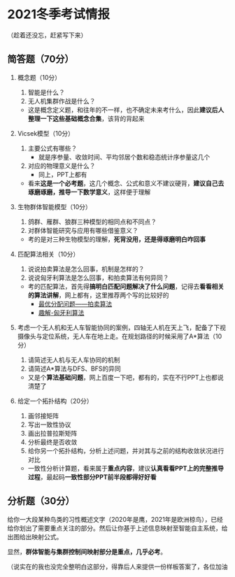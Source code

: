 # 2021冬季考试情报

（趁着还没忘，赶紧写下来）

## 简答题（70分）

1. 概念题（10分）

    1. 智能是什么？
    2. 无人机集群作战是什么？

    * 这是概念定义题，和往年的不一样，也不确定未来考什么，因此**建议后人整理一下这些基础概念合集**，该背的背起来

2. Vicsek模型（10分）

    1. 主要公式有哪些？
        * 就是序参量、收敛时间、平均邻居个数和稳态统计序参量这几个
    2. 对应的物理意义是什么？
        * 同上，PPT上都有

    * 看来**这是一个必考题**，这几个概念、公式和意义不建议硬背，**建议自己去琢磨琢磨，推导一下数学意义**，这样便于理解

3. 生物群体智能模型（10分）

    1. 鸽群、雁群、狼群三种模型的相同点和不同点？
    2. 对群体智能研究与应用有哪些借鉴意义？

    * 考的是对三种生物模型的理解，**死背没用，还是得琢磨明白咋回事**

4. 匹配算法相关（10分）

    1. 说说拍卖算法是怎么回事，机制是怎样的？
    2. 说说匈牙利算法是怎么回事，和拍卖算法有何异同？

    * 考的匹配算法，首先得**搞明白匹配问题解决了什么问题**，记得去**看看相关的算法讲解**，网上都有，这里推荐两个写的比较好的
        * [最优分配问题——拍卖算法](https://blog.csdn.net/Anker_Evans/article/details/106539488)
        * [趣解-匈牙利算法](https://blog.csdn.net/m0_38087936/article/details/85298331)

5. 考虑一个无人机和无人车智能协同的案例，四轴无人机在天上飞，配备了下视摄像头与定位系统，无人车在地上走。在规划路径的时候采用了A*算法（10分）

    1. 请简述无人机与无人车协同的机制
    2. 请简述A*算法与DFS、BFS的异同

    * 又是个**算法基础问题**，网上百度一下吧，都有的，实在不行PPT上也都说清楚了

6. 给定一个拓扑结构（20分）

    1. 画邻接矩阵
    2. 写出一致性协议
    3. 画出拉普拉斯矩阵
    4. 分析最终是否收敛
    5. 给你另一个拓扑结构，分析上述问题，并对其与之前的结构收敛状况进行对比

    * 一致性分析计算题，看来属于**重点内容**，建议**认真看看PPT上的完整推导过程**，最起码**一致性部分PPT前半段都得好好看**



## 分析题（30分）

给你一大段某种鸟类的习性概述文字（2020年是鹰，2021年是欧洲椋鸟），已经给你划出了需要重点关注的部分。然后让你基于上述信息映射至智能自主系统，给出图给出映射公式。



显然，**群体智能与集群控制间映射部分是重点，几乎必考**。

（说实在的我也没完全整明白这部分，得靠后人来提供一份样板答案了，各位加油